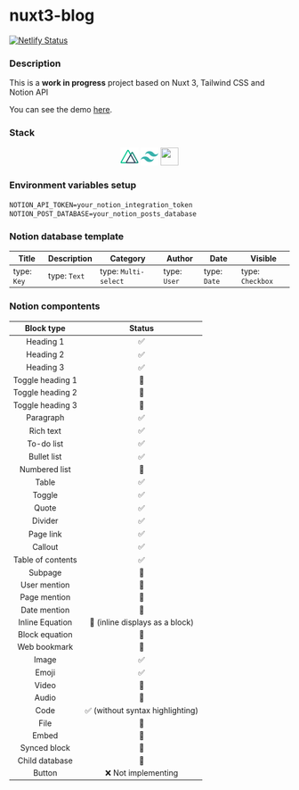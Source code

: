 # nuxt3-blog

[![Netlify Status](https://api.netlify.com/api/v1/badges/ddbeeb2c-df54-4838-a059-66a3210facba/deploy-status)](https://app.netlify.com/sites/earnest-longma-3caf94/deploys)

### Description
This is a **work in progress** project based on Nuxt 3, Tailwind CSS and Notion API

You can see the demo [here](https://earnest-longma-3caf94.netlify.app).

### Stack

<p align="center">
    <img src="https://raw.githubusercontent.com/devicons/devicon/2ae2a900d2f041da66e950e4d48052658d850630/icons/nuxtjs/nuxtjs-original.svg" width=32 height=32>
    <img src="https://raw.githubusercontent.com/devicons/devicon/2ae2a900d2f041da66e950e4d48052658d850630/icons/tailwindcss/tailwindcss-plain.svg" width=32 height=32>
    <img src="https://cdn.worldvectorlogo.com/logos/notion-logo-1.svg" width=32 height=32>
</p>

### Environment variables setup
```env
NOTION_API_TOKEN=your_notion_integration_token
NOTION_POST_DATABASE=your_notion_posts_database
```

### Notion database template
|Title|Description|Category|Author|Date|Visible|
|-|-|-|-|-|-|
|type: `Key`|type: `Text`|type: `Multi-select`|type: `User`|type: `Date`|type: `Checkbox`|

### Notion compontents

|Block type|Status|
|:-:|:-:|
|Heading 1|✅|
|Heading 2|✅|
|Heading 3|✅|
|Toggle heading 1|🔨|
|Toggle heading 2|🔨|
|Toggle heading 3|🔨|
|Paragraph|✅|
|Rich text|✅|
|To-do list|✅|
|Bullet list|✅|
|Numbered list|🔨|
|Table|✅|
|Toggle|✅|
|Quote|✅|
|Divider|✅|
|Page link|✅|
|Callout|✅|
|Table of contents|✅|
|Subpage|🔨|
|User mention|🔨|
|Page mention|🔨|
|Date mention|🔨|
|Inline Equation|🔨 (inline displays as a block)|
|Block equation|🔨|
|Web bookmark|🔨|
|Image|✅|
|Emoji|✅|
|Video|🔨|
|Audio|🔨|
|Code|✅ (without syntax highlighting)|
|File|🔨|
|Embed|🔨|
|Synced block|🔨|
|Child database|🔨|
|Button|❌ Not implementing|
